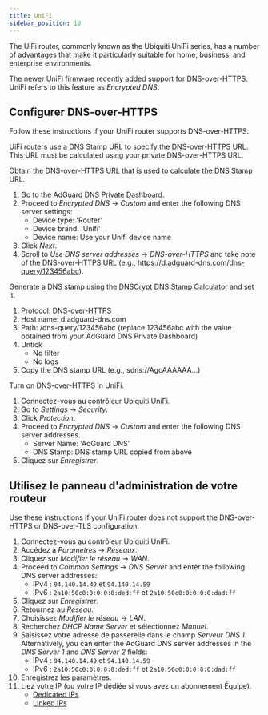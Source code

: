 ```yaml
---
title: UniFi
sidebar_position: 10
---
```


The UiFi router, commonly known as the Ubiquiti UniFi series, has a number of advantages that make it particularly suitable for home, business, and enterprise environments.

The newer UniFi firmware recently added support for DNS-over-HTTPS. UniFi refers to this feature as _Encrypted DNS_.

## Configurer DNS-over-HTTPS

Follow these instructions if your UniFi router supports DNS-over-HTTPS.

UiFi routers use a DNS Stamp URL to specify the DNS-over-HTTPS URL. This URL must be calculated using your private DNS-over-HTTPS URL.

Obtain the DNS-over-HTTPS URL that is used to calculate the DNS Stamp URL.

1. Go to the AdGuard DNS Private Dashboard.
2. Proceed to _Encrypted DNS_ → _Custom_ and enter the following DNS server settings:
   - Device type: 'Router'
   - Device brand: 'Unifi'
   - Device name: Use your Unifi device name
3. Click _Next_.
4. Scroll to _Use DNS server addresses_ → _DNS-over-HTTPS_ and take note of the DNS-over-HTTPS URL (e.g., https://d.adguard-dns.com/dns-query/123456abc).

Generate a DNS stamp using the [DNSCrypt DNS Stamp Calculator](https://dnscrypt.info/stamps/) and set it.

1. Protocol: DNS-over-HTTPS
2. Host name: d.adguard-dns.com
3. Path: /dns-query/123456abc (replace 123456abc with the value obtained from your AdGuard DNS Private Dashboard)
4. Untick
   - No filter
   - No logs
5. Copy the DNS stamp URL (e.g., sdns://AgcAAAAAA…)

Turn on DNS-over-HTTPS in UniFi.

1. Connectez-vous au contrôleur Ubiquiti UniFi.
2. Go to _Settings_ → _Security_.
3. Click _Protection_.
4. Proceed to _Encrypted DNS_ → _Custom_ and enter the following DNS server addresses.
   - Server Name: 'AdGuard DNS'
   - DNS Stamp: DNS stamp URL copied from above
5. Cliquez sur _Enregistrer_.

## Utilisez le panneau d'administration de votre routeur

Use these instructions if your UniFi router does not support the DNS-over-HTTPS or DNS-over-TLS configuration.

1. Connectez-vous au contrôleur Ubiquiti UniFi.
2. Accédez à _Paramètres_ → _Réseaux_.
3. Cliquez sur _Modifier le réseau_ → _WAN_.
4. Proceed to _Common Settings_ → _DNS Server_ and enter the following DNS server addresses:
   - IPv4 : `94.140.14.49` et `94.140.14.59`
   - IPv6 : `2a10:50c0:0:0:0:0:ded:ff` et `2a10:50c0:0:0:0:0:dad:ff`
5. Cliquez sur _Enregistrer_.
6. Retournez au _Réseau_.
7. Choisissez _Modifier le réseau_ → _LAN_.
8. Recherchez _DHCP Name Server_ et sélectionnez _Manuel_.
9. Saisissez votre adresse de passerelle dans le champ _Serveur DNS 1_. Alternatively, you can enter the AdGuard DNS server addresses in the _DNS Server 1_ and _DNS Server 2_ fields:
   - IPv4 : `94.140.14.49` et `94.140.14.59`
   - IPv6 : `2a10:50c0:0:0:0:0:ded:ff` et `2a10:50c0:0:0:0:0:dad:ff`
10. Enregistrez les paramètres.
11. Liez votre IP (ou votre IP dédiée si vous avez un abonnement Équipe).
    - [Dedicated IPs](private-dns/connect-devices/other-options/dedicated-ip.md)
    - [Linked IPs](private-dns/connect-devices/other-options/linked-ip.md)
